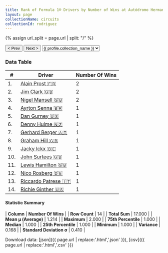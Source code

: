 ```yaml
---
title: Rank of Formula 1® Drivers by Number of Wins at Autódromo Hermanos Rodríguez
layout: page
collectionName: circuits
collectionId: rodriguez
---
```


{% assign url_split = page.url | split: "/" %}
<div id="collection-navigation">
<button onclick="selector.options[selector.selectedIndex-1].value && (window.location = selector.options[selector.selectedIndex-1].value);">&lt; Prev</button>
<button onclick="selector.options[selector.selectedIndex+1].value && (window.location = selector.options[selector.selectedIndex+1].value);">Next &gt;</button>
<select id="selector" onchange="this.options[this.selectedIndex].value && (window.location = this.options[this.selectedIndex].value);">
  {% for collectionId in site.data[page.collectionName].refs %}
    {% if collectionId == page.collectionId %}
      {% assign selected = "selected" %}
    {% else %}
      {% assign selected = "" %}
    {% endif %}
    {% assign profile = site.data[page.collectionName][collectionId].profile %}
    <option value="/f1/{{ page.collectionName }}/{{ collectionId }}/{{ url_split[4] }}" {{ selected }}>{{ profile.collection_name }}</option>
  {% endfor %}
</select>
</div>

<canvas id="chart" width="400" height="180"></canvas>
<script>
var data = {
    "datasets": [
        {
            "backgroundColor": [
                "#9C8E8D",
                "#9C8E8D",
                "#9C8E8D",
                "#9C8E8D",
                "#9C8E8D",
                "#9C8E8D",
                "#9C8E8D",
                "#9C8E8D",
                "#9C8E8D",
                "#9C8E8D",
                "#9C8E8D",
                "#9C8E8D",
                "#9C8E8D",
                "#9C8E8D"
            ],
            "borderColor": [
                "#1D181E",
                "#1D181E",
                "#1D181E",
                "#1D181E",
                "#1D181E",
                "#1D181E",
                "#1D181E",
                "#1D181E",
                "#1D181E",
                "#1D181E",
                "#1D181E",
                "#1D181E",
                "#1D181E",
                "#1D181E"
            ],
            "borderWidth": 1,
            "data": [
                2.0,
                2.0,
                2.0,
                1.0,
                1.0,
                1.0,
                1.0,
                1.0,
                1.0,
                1.0,
                1.0,
                1.0,
                1.0,
                1.0
            ],
            "label": "Number Of Wins"
        }
    ],
    "labels": [
        "Alain Prost",
        "Jim Clark",
        "Nigel Mansell",
        "Ayrton Senna",
        "Dan Gurney",
        "Denny Hulme",
        "Gerhard Berger",
        "Graham Hill",
        "Jacky Ickx",
        "John Surtees",
        "Lewis Hamilton",
        "Nico Rosberg",
        "Riccardo Patrese",
        "Richie Ginther"
    ]
};
var options = {
  legend: {
    display: false
  },
  scales: {
    xAxes: [{
      ticks: {
        beginAtZero: true,
        maxRotation: 180,
        display: window.innerWidth > 800
      }
    }],
    yAxes: [{
      ticks: {
        beginAtZero: true
      }
    }]
  },
  onResize: function(chart, size) {
    chart.options.scales.xAxes[0].ticks.display = size.width > 800;
  }
};
var chart = new Chart("chart", {
    data: data,
    type: 'bar',
    options: options
});
</script>



### Data Table

| # | Driver | Number Of Wins |
|--|--|--|
| 1. | [Alain Prost 🇫🇷](/f1/drivers/prost) | 2 |
| 2. | [Jim Clark 🇬🇧](/f1/drivers/clark) | 2 |
| 3. | [Nigel Mansell 🇬🇧](/f1/drivers/mansell) | 2 |
| 4. | [Ayrton Senna 🇧🇷](/f1/drivers/senna) | 1 |
| 5. | [Dan Gurney 🇺🇸](/f1/drivers/gurney) | 1 |
| 6. | [Denny Hulme 🇳🇿](/f1/drivers/hulme) | 1 |
| 7. | [Gerhard Berger 🇦🇹](/f1/drivers/berger) | 1 |
| 8. | [Graham Hill 🇬🇧](/f1/drivers/hill) | 1 |
| 9. | [Jacky Ickx 🇧🇪](/f1/drivers/ickx) | 1 |
| 10. | [John Surtees 🇬🇧](/f1/drivers/surtees) | 1 |
| 11. | [Lewis Hamilton 🇬🇧](/f1/drivers/hamilton) | 1 |
| 12. | [Nico Rosberg 🇩🇪](/f1/drivers/rosberg) | 1 |
| 13. | [Riccardo Patrese 🇮🇹](/f1/drivers/patrese) | 1 |
| 14. | [Richie Ginther 🇺🇸](/f1/drivers/ginther) | 1 |

#### Statistic Summary

| **Column** | **Number Of Wins** |
| **Row Count** | 14 |
| **Total Sum** | 17.000 |
| **Mean μ (Average)** | 1.214 |
| **Maximum** | 2.000 |
| **75th Percentile** | 1.000 |
| **Median** | 1.000 |
| **25th Percentile** | 1.000 |
| **Minimum** | 1.000 |
| **Variance** | 0.168 |
| **Standard Deviation σ** | 0.410 |

Download data: [json]({{ page.url | replace:'.html','.json' }}), [csv]({{ page.url | replace:'.html','.csv' }})
